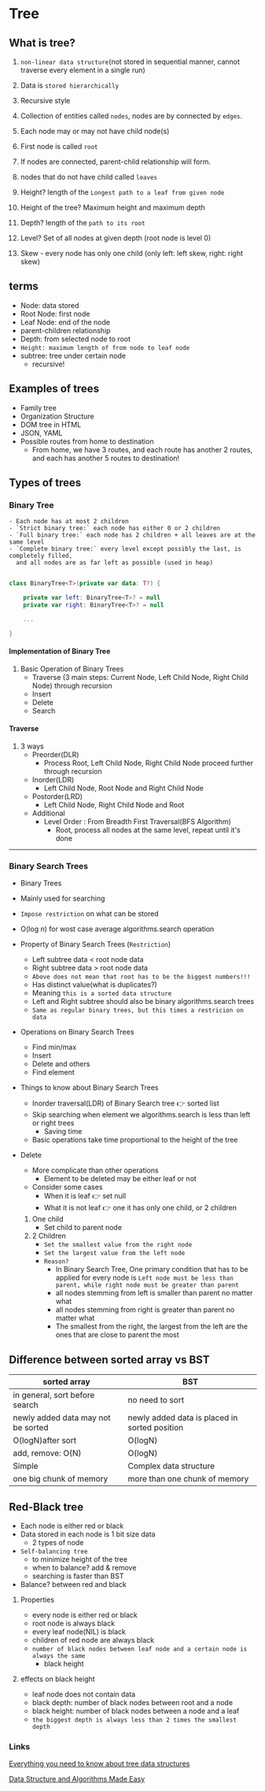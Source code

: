 # Tree

## What is tree?

1. `non-linear data structure`(not stored in sequential manner, cannot traverse every element in a single run)
2. Data is `stored hierarchically`
3. Recursive style


4. Collection of entities called `nodes`, nodes are by connected by `edges`.
5. Each node may or may not have child node(s)
6. First node is called `root`


7. If nodes are connected, parent-child relationship will form.
8. nodes that do not have child called `leaves`
9. Height? length of the `Longest path to a leaf from given node`


10. Height of the tree? Maximum height and maximum depth
11. Depth? length of the `path to its root`
12. Level? Set of all nodes at given depth (root node is level 0)


13. Skew - every node has only one child (only left: left skew, right: right skew)

## terms

- Node: data stored
- Root Node: first node
- Leaf Node: end of the node
- parent-children relationship
- Depth: from selected node to root
- `Height: maximum length of from node to leaf node`
- subtree: tree under certain node
    - recursive!

## Examples of trees

- Family tree
- Organization Structure
- DOM tree in HTML
- JSON, YAML
- Possible routes from home to destination
    - From home, we have 3 routes, and each route has another 2 routes, and each has another 5 routes to destination!

## Types of trees

### Binary Tree

    - Each node has at most 2 children
    - `Strict binary tree:` each node has either 0 or 2 children
    - `Full binary tree:` each node has 2 children + all leaves are at the same level
    - `Complete binary tree:` every level except possibly the last, is completely filled, 
      and all nodes are as far left as possible (used in heap)

```kotlin

class BinaryTree<T>(private var data: T?) {

    private var left: BinaryTree<T>? = null
    private var right: BinaryTree<T>? = null

    ...

}
```      

#### Implementation of Binary Tree

1. Basic Operation of Binary Trees
    - Traverse (3 main steps: Current Node, Left Child Node, Right Child Node) through recursion
    - Insert
    - Delete
    - Search

#### Traverse

1. 3 ways
    - Preorder(DLR)
        - Process Root, Left Child Node, Right Child Node proceed further through recursion
    - Inorder(LDR)
        - Left Child Node, Root Node and Right Child Node
    - Postorder(LRD)
        - Left Child Node, Right Child Node and Root
    - Additional
        - Level Order : From Breadth First Traversal(BFS Algorithm)
            - Root, process all nodes at the same level, repeat until it's done

---

### Binary Search Trees

- Binary Trees
- Mainly used for searching
- `Impose restriction` on what can be stored
- O(log n) for wost case average algorithms.search operation


- Property of Binary Search Trees (`Restriction`)
    - Left subtree data < root node data
    - Right subtree data > root node data
    - `Above does not mean that root has to be the biggest numbers!!!`
    - Has distinct value(what is duplicates?)
    - Meaning `this is a sorted data structure`
    - Left and Right subtree should also be binary algorithms.search trees
    - `Same as regular binary trees, but this times a restricion on data`


- Operations on Binary Search Trees
    - Find min/max
    - Insert
    - Delete and others
    - Find element


- Things to know about Binary Search Trees
    - Inorder traversal(LDR) of Binary Search tree :point_right: sorted list
    - Skip searching when element we algorithms.search is less than left or right trees
        - Saving time
    - Basic operations take time proportional to the height of the tree


- Delete
    - More complicate than other operations
        - Element to be deleted may be either leaf or not
    - Consider some cases
        - When it is leaf :point_right: set null
        - What it is not leaf :point_right: one it has only one child, or 2 children

    1. One child
        - Set child to parent node
    2. 2 Children
        - `Set the smallest value from the right node`
        - `Set the largest value from the left node`
        - `Reason?`
            - In Binary Search Tree, One primary condition that has to be applied for every node is
              `Left node must be less than parent, while right node must be greater than parent`
            - all nodes stemming from left is smaller than parent no matter what
            - all nodes stemming from right is greater than parent no matter what
            - The smallest from the right, the largest from the left are the ones that are close to parent the most

## Difference between sorted array vs BST

|sorted array| BST   |
|------------|-------|
|in general, sort before search|no need to sort|
|newly added data may not be sorted|newly added data is placed in sorted position|
|O(logN)after sort|O(logN)|
|add, remove: O(N)| O(logN)|
|Simple|Complex data structure|
|one big chunk of memory|more than one chunk of memory|

## Red-Black tree

- Each node is either red or black
- Data stored in each node is 1 bit size data
    - 2 types of node
- `Self-balancing tree`
    - to minimize height of the tree
    - when to balance? add & remove
    - searching is faster than BST
- Balance? between red and black

1. Properties
    - every node is either red or black
    - root node is always black
    - every leaf node(NIL) is black
    - children of red node are always black
    - `number of black nodes between leaf node and a certain node is always the same`
        - black height

2. effects on black height
    - leaf node does not contain data
    - black depth: number of black nodes between root and a node
    - black height: number of black nodes between a node and a leaf
    - `the biggest depth is always less than 2 times the smallest depth`
 
### Links

[Everything you need to know about tree data structures](https://www.freecodecamp.org/news/all-you-need-to-know-about-tree-data-structures-bceacb85490c/)

[Data Structure and Algorithms Made Easy](https://www.google.com/search?q=data+structures+and+algorithms+made+easy)